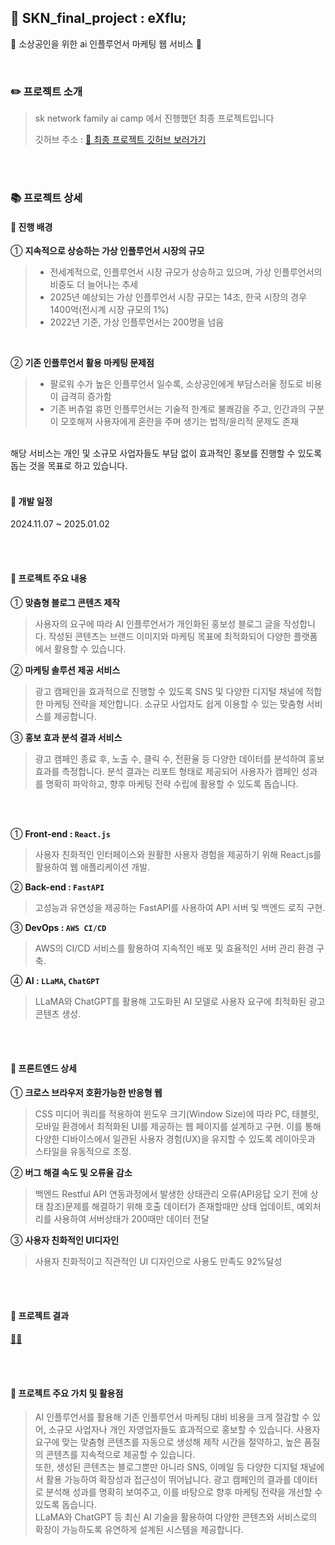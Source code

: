 ## 🌟 SKN_final_project : eXflu;
🌠 소상공인을 위한 ai 인플루언서 마케팅 웹 서비스 🌠

<br>

### ✏️ 프로젝트 소개
> sk network family ai camp 에서 진행했던 최종 프로젝트입니다
> 
> 깃허브 주소 : [📌 최종 프로젝트 깃허브 보러가기](https://github.com/SKNETWORKS-FAMILY-AICAMP/SKN03-FINAL-4Team)

<br><br>
### 📚 프로젝트 상세
#### 📌 진행 배경
① **지속적으로 상승하는 가상 인플루언서 시장의 규모**
> - 전세계적으로, 인플루언서 시장 규모가 상승하고 있으며, 가상 인플루언서의 비중도 더 늘어나는 추세<br>
> - 2025년 예상되는 가상 인플루언서 시장 규모는 14조, 한국 시장의 경우 1400억(전시계 시장 규모의 1%)<br>
> - 2022년 기준, 가상 인플루언서는 200명을 넘음
<br>

② **기존 인플루언서 활용 마케팅 문제점**
> - 팔로워 수가 높은 인플루언서 일수록, 소상공인에게 부담스러울 정도로 비용이 급격히 증가함
> - 기존 버츄얼 휴먼 인플루언서는 기술적 한계로 불쾌감을 주고, 인간과의 구분이 모호해져 사용자에게 혼란을 주며 생기는 법적/윤리적 문제도 존재
<br>
해당 서비스는 개인 및 소규모 사업자들도 부담 없이 효과적인 홍보를 진행할 수 있도록 돕는 것을 목표로 하고 있습니다.
<br><br>


#### 📌 개발 일정
2024.11.07 ~ 2025.01.02

<br><br>

#### 📌 프로젝트 주요 내용  

① **맞춤형 블로그 콘텐츠 제작**  
> 사용자의 요구에 따라 AI 인플루언서가 개인화된 홍보성 블로그 글을 작성합니다. 작성된 콘텐츠는 브랜드 이미지와 마케팅 목표에 최적화되어 다양한 플랫폼에서 활용할 수 있습니다.  

② **마케팅 솔루션 제공 서비스**  
> 광고 캠페인을 효과적으로 진행할 수 있도록 SNS 및 다양한 디지털 채널에 적합한 마케팅 전략을 제안합니다. 소규모 사업자도 쉽게 이용할 수 있는 맞춤형 서비스를 제공합니다.  

③ **홍보 효과 분석 결과 서비스**  
> 광고 캠페인 종료 후, 노출 수, 클릭 수, 전환율 등 다양한 데이터를 분석하여 홍보 효과를 측정합니다. 분석 결과는 리포트 형태로 제공되어 사용자가 캠페인 성과를 명확히 파악하고, 향후 마케팅 전략 수립에 활용할 수 있도록 돕습니다.

<br><br>

① **Front-end : `React.js`**  
> 사용자 친화적인 인터페이스와 원활한 사용자 경험을 제공하기 위해 React.js를 활용하여 웹 애플리케이션 개발.  

② **Back-end : `FastAPI`**  
> 고성능과 유연성을 제공하는 FastAPI를 사용하여 API 서버 및 백엔드 로직 구현.  

③ **DevOps : `AWS CI/CD`**  
> AWS의 CI/CD 서비스를 활용하여 지속적인 배포 및 효율적인 서버 관리 환경 구축.  

④ **AI : `LLaMA`, `ChatGPT`**  
> LLaMA와 ChatGPT를 활용해 고도화된 AI 모델로 사용자 요구에 최적화된 광고 콘텐츠 생성.  

<br><br>



#### 🔎 프론트엔드 상세
① **크로스 브라우저 호환가능한 반응형 웹**
> CSS 미디어 쿼리를 적용하여 윈도우 크기(Window Size)에 따라 PC, 태블릿, 모바일 환경에서 최적화된 UI를 제공하는 웹 페이지를 설계하고 구현.
이를 통해 다양한 디바이스에서 일관된 사용자 경험(UX)을 유지할 수 있도록 레이아웃과 스타일을 유동적으로 조정.

② **버그 해결 속도 및 오류율 감소**
> 백엔드 Restful API 연동과정에서 발생한 상태관리 오류(API응답 오기 전에 상태 참조)문제를 해결하기 위해 호출 데이터가 존재할때만 상태 업데이트, 예외처리를 사용하여 서버상태가 200때만 데이터 전달

③ **사용자 친화적인 UI디자인**
> 사용자 친화적이고 직관적인 UI 디자인으로 사용도 만족도 92%달성

<br><br>

#### 📁 프로젝트 결과
[🎥🎥](https://youtu.be/0zDkhmMH-3c)


<br><br>
#### 🚀 프로젝트 주요 가치 및 활용점  

> AI 인플루언서를 활용해 기존 인플루언서 마케팅 대비 비용을 크게 절감할 수 있어, 소규모 사업자나 개인 자영업자들도 효과적으로 홍보할 수 있습니다. 사용자 요구에 맞는 맞춤형 콘텐츠를 자동으로 생성해 제작 시간을 절약하고, 높은 품질의 콘텐츠를 지속적으로 제공할 수 있습니다.  
> 또한, 생성된 콘텐츠는 블로그뿐만 아니라 SNS, 이메일 등 다양한 디지털 채널에서 활용 가능하여 확장성과 접근성이 뛰어납니다. 광고 캠페인의 결과를 데이터로 분석해 성과를 명확히 보여주고, 이를 바탕으로 향후 마케팅 전략을 개선할 수 있도록 돕습니다.  
> LLaMA와 ChatGPT 등 최신 AI 기술을 활용하여 다양한 콘텐츠와 서비스로의 확장이 가능하도록 유연하게 설계된 시스템을 제공합니다.  


